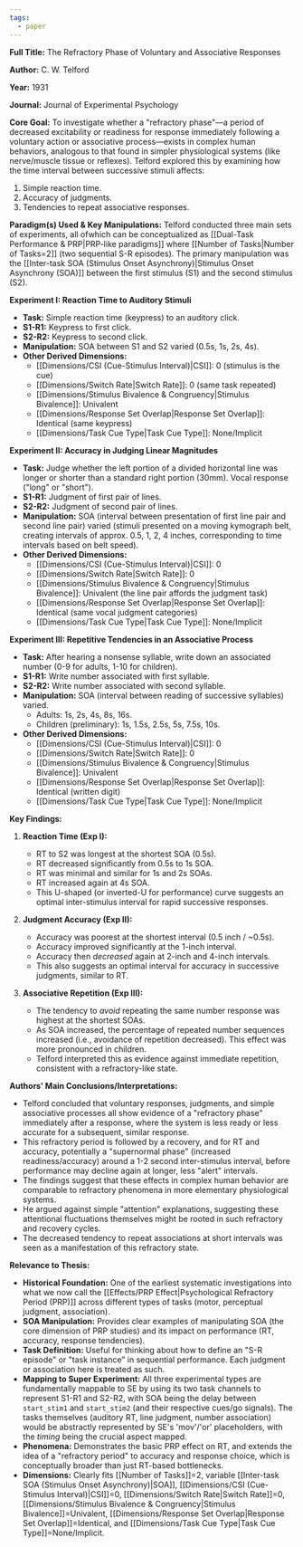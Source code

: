 ```yaml
---
tags:
  - paper
---
```

**Full Title:** The Refractory Phase of Voluntary and Associative Responses

**Author:** C. W. Telford

**Year:** 1931

**Journal:** Journal of Experimental Psychology

**Core Goal:**
To investigate whether a "refractory phase"—a period of decreased excitability or readiness for response immediately following a voluntary action or associative process—exists in complex human behaviors, analogous to that found in simpler physiological systems (like nerve/muscle tissue or reflexes). Telford explored this by examining how the time interval between successive stimuli affects:
1.  Simple reaction time.
2.  Accuracy of judgments.
3.  Tendencies to repeat associative responses.

**Paradigm(s) Used & Key Manipulations:**
Telford conducted three main sets of experiments, all ofwhich can be conceptualized as [[Dual-Task Performance & PRP|PRP-like paradigms]] where [[Number of Tasks|Number of Tasks=2]] (two sequential S-R episodes). The primary manipulation was the [[Inter-task SOA (Stimulus Onset Asynchrony)|Stimulus Onset Asynchrony (SOA)]] between the first stimulus (S1) and the second stimulus (S2).

**Experiment I: Reaction Time to Auditory Stimuli**
*   **Task:** Simple reaction time (keypress) to an auditory click.
*   **S1-R1:** Keypress to first click.
*   **S2-R2:** Keypress to second click.
*   **Manipulation:** SOA between S1 and S2 varied (0.5s, 1s, 2s, 4s).
*   **Other Derived Dimensions:**
    *   [[Dimensions/CSI (Cue-Stimulus Interval)|CSI]]: 0 (stimulus is the cue)
    *   [[Dimensions/Switch Rate|Switch Rate]]: 0 (same task repeated)
    *   [[Dimensions/Stimulus Bivalence & Congruency|Stimulus Bivalence]]: Univalent
    *   [[Dimensions/Response Set Overlap|Response Set Overlap]]: Identical (same keypress)
    *   [[Dimensions/Task Cue Type|Task Cue Type]]: None/Implicit

**Experiment II: Accuracy in Judging Linear Magnitudes**
*   **Task:** Judge whether the left portion of a divided horizontal line was longer or shorter than a standard right portion (30mm). Vocal response ("long" or "short").
*   **S1-R1:** Judgment of first pair of lines.
*   **S2-R2:** Judgment of second pair of lines.
*   **Manipulation:** SOA (interval between presentation of first line pair and second line pair) varied (stimuli presented on a moving kymograph belt, creating intervals of approx. 0.5, 1, 2, 4 inches, corresponding to time intervals based on belt speed).
*   **Other Derived Dimensions:**
    *   [[Dimensions/CSI (Cue-Stimulus Interval)|CSI]]: 0
    *   [[Dimensions/Switch Rate|Switch Rate]]: 0
    *   [[Dimensions/Stimulus Bivalence & Congruency|Stimulus Bivalence]]: Univalent (the line pair affords the judgment task)
    *   [[Dimensions/Response Set Overlap|Response Set Overlap]]: Identical (same vocal judgment categories)
    *   [[Dimensions/Task Cue Type|Task Cue Type]]: None/Implicit

**Experiment III: Repetitive Tendencies in an Associative Process**
*   **Task:** After hearing a nonsense syllable, write down an associated number (0-9 for adults, 1-10 for children).
*   **S1-R1:** Write number associated with first syllable.
*   **S2-R2:** Write number associated with second syllable.
*   **Manipulation:** SOA (interval between reading of successive syllables) varied.
    *   Adults: 1s, 2s, 4s, 8s, 16s.
    *   Children (preliminary): 1s, 1.5s, 2.5s, 5s, 7.5s, 10s.
*   **Other Derived Dimensions:**
    *   [[Dimensions/CSI (Cue-Stimulus Interval)|CSI]]: 0
    *   [[Dimensions/Switch Rate|Switch Rate]]: 0
    *   [[Dimensions/Stimulus Bivalence & Congruency|Stimulus Bivalence]]: Univalent
    *   [[Dimensions/Response Set Overlap|Response Set Overlap]]: Identical (written digit)
    *   [[Dimensions/Task Cue Type|Task Cue Type]]: None/Implicit

**Key Findings:**

1.  **Reaction Time (Exp I):**
    *   RT to S2 was longest at the shortest SOA (0.5s).
    *   RT decreased significantly from 0.5s to 1s SOA.
    *   RT was minimal and similar for 1s and 2s SOAs.
    *   RT increased again at 4s SOA.
    *   This U-shaped (or inverted-U for performance) curve suggests an optimal inter-stimulus interval for rapid successive responses.

2.  **Judgment Accuracy (Exp II):**
    *   Accuracy was poorest at the shortest interval (0.5 inch / ~0.5s).
    *   Accuracy improved significantly at the 1-inch interval.
    *   Accuracy then *decreased* again at 2-inch and 4-inch intervals.
    *   This also suggests an optimal interval for accuracy in successive judgments, similar to RT.

3.  **Associative Repetition (Exp III):**
    *   The tendency to *avoid* repeating the same number response was highest at the shortest SOAs.
    *   As SOA increased, the percentage of repeated number sequences increased (i.e., avoidance of repetition decreased). This effect was more pronounced in children.
    *   Telford interpreted this as evidence against immediate repetition, consistent with a refractory-like state.

**Authors' Main Conclusions/Interpretations:**

*   Telford concluded that voluntary responses, judgments, and simple associative processes all show evidence of a "refractory phase" immediately after a response, where the system is less ready or less accurate for a subsequent, similar response.
*   This refractory period is followed by a recovery, and for RT and accuracy, potentially a "supernormal phase" (increased readiness/accuracy) around a 1-2 second inter-stimulus interval, before performance may decline again at longer, less "alert" intervals.
*   The findings suggest that these effects in complex human behavior are comparable to refractory phenomena in more elementary physiological systems.
*   He argued against simple "attention" explanations, suggesting these attentional fluctuations themselves might be rooted in such refractory and recovery cycles.
*   The decreased tendency to repeat associations at short intervals was seen as a manifestation of this refractory state.

**Relevance to Thesis:**

*   **Historical Foundation:** One of the earliest systematic investigations into what we now call the [[Effects/PRP Effect|Psychological Refractory Period (PRP)]] across different types of tasks (motor, perceptual judgment, association).
*   **SOA Manipulation:** Provides clear examples of manipulating SOA (the core dimension of PRP studies) and its impact on performance (RT, accuracy, response tendencies).
*   **Task Definition:** Useful for thinking about how to define an "S-R episode" or "task instance" in sequential performance. Each judgment or association here is treated as such.
*   **Mapping to Super Experiment:** All three experimental types are fundamentally mappable to SE by using its two task channels to represent S1-R1 and S2-R2, with SOA being the delay between `start_stim1` and `start_stim2` (and their respective cues/go signals). The tasks themselves (auditory RT, line judgment, number association) would be abstractly represented by SE's 'mov'/'or' placeholders, with the *timing* being the crucial aspect mapped.
*   **Phenomena:** Demonstrates the basic PRP effect on RT, and extends the idea of a "refractory period" to accuracy and response choice, which is conceptually broader than just RT-based bottlenecks.
*   **Dimensions:** Clearly fits [[Number of Tasks]]=2, variable [[Inter-task SOA (Stimulus Onset Asynchrony)|SOA]], [[Dimensions/CSI (Cue-Stimulus Interval)|CSI]]=0, [[Dimensions/Switch Rate|Switch Rate]]=0, [[Dimensions/Stimulus Bivalence & Congruency|Stimulus Bivalence]]=Univalent, [[Dimensions/Response Set Overlap|Response Set Overlap]]=Identical, and [[Dimensions/Task Cue Type|Task Cue Type]]=None/Implicit.